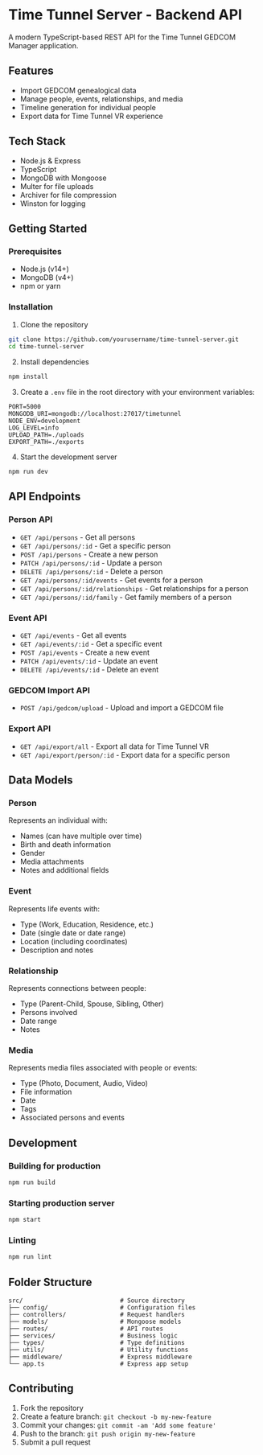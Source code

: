 # Time Tunnel Server - Backend API

A modern TypeScript-based REST API for the Time Tunnel GEDCOM Manager application.

## Features

- Import GEDCOM genealogical data
- Manage people, events, relationships, and media
- Timeline generation for individual people
- Export data for Time Tunnel VR experience

## Tech Stack

- Node.js & Express
- TypeScript
- MongoDB with Mongoose
- Multer for file uploads
- Archiver for file compression
- Winston for logging

## Getting Started

### Prerequisites

- Node.js (v14+)
- MongoDB (v4+)
- npm or yarn

### Installation

1. Clone the repository

```bash
git clone https://github.com/yourusername/time-tunnel-server.git
cd time-tunnel-server
```

2. Install dependencies

```bash
npm install
```

3. Create a `.env` file in the root directory with your environment variables:

```
PORT=5000
MONGODB_URI=mongodb://localhost:27017/timetunnel
NODE_ENV=development
LOG_LEVEL=info
UPLOAD_PATH=./uploads
EXPORT_PATH=./exports
```

4. Start the development server

```bash
npm run dev
```

## API Endpoints

### Person API

- `GET /api/persons` - Get all persons
- `GET /api/persons/:id` - Get a specific person
- `POST /api/persons` - Create a new person
- `PATCH /api/persons/:id` - Update a person
- `DELETE /api/persons/:id` - Delete a person
- `GET /api/persons/:id/events` - Get events for a person
- `GET /api/persons/:id/relationships` - Get relationships for a person
- `GET /api/persons/:id/family` - Get family members of a person

### Event API

- `GET /api/events` - Get all events
- `GET /api/events/:id` - Get a specific event
- `POST /api/events` - Create a new event
- `PATCH /api/events/:id` - Update an event
- `DELETE /api/events/:id` - Delete an event

### GEDCOM Import API

- `POST /api/gedcom/upload` - Upload and import a GEDCOM file

### Export API

- `GET /api/export/all` - Export all data for Time Tunnel VR
- `GET /api/export/person/:id` - Export data for a specific person

## Data Models

### Person

Represents an individual with:
- Names (can have multiple over time)
- Birth and death information
- Gender
- Media attachments
- Notes and additional fields

### Event

Represents life events with:
- Type (Work, Education, Residence, etc.)
- Date (single date or date range)
- Location (including coordinates)
- Description and notes

### Relationship

Represents connections between people:
- Type (Parent-Child, Spouse, Sibling, Other)
- Persons involved
- Date range
- Notes

### Media

Represents media files associated with people or events:
- Type (Photo, Document, Audio, Video)
- File information
- Date
- Tags
- Associated persons and events

## Development

### Building for production

```bash
npm run build
```

### Starting production server

```bash
npm start
```

### Linting

```bash
npm run lint
```

## Folder Structure

```
src/                           # Source directory
├── config/                    # Configuration files
├── controllers/               # Request handlers 
├── models/                    # Mongoose models
├── routes/                    # API routes
├── services/                  # Business logic
├── types/                     # Type definitions
├── utils/                     # Utility functions
├── middleware/                # Express middleware
└── app.ts                     # Express app setup
```

## Contributing

1. Fork the repository
2. Create a feature branch: `git checkout -b my-new-feature`
3. Commit your changes: `git commit -am 'Add some feature'`
4. Push to the branch: `git push origin my-new-feature`
5. Submit a pull request
